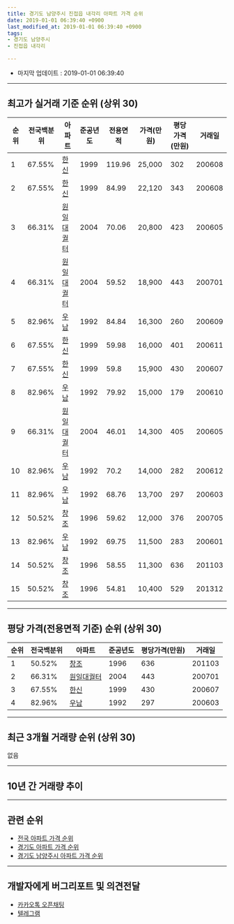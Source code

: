 ```yaml
---
title: 경기도 남양주시 진접읍 내각리 아파트 가격 순위
date: 2019-01-01 06:39:40 +0900
last_modified_at: 2019-01-01 06:39:40 +0900
tags:
- 경기도 남양주시
- 진접읍 내각리

---
```


* 마지막 업데이트 : 2019-01-01 06:39:40

---

## 최고가 실거래 기준 순위 (상위 30)


|순위|전국백분위|아파트|준공년도|전용면적|가격(만원)|평당가격(만원)|거래일|
|---|---|---|---|---|---|---|---|
|1|67.55%|[한신](https://search.naver.com/search.naver?query=%EA%B2%BD%EA%B8%B0%EB%8F%84+%EB%82%A8%EC%96%91%EC%A3%BC%EC%8B%9C+%EC%A7%84%EC%A0%91%EC%9D%8D+%EB%82%B4%EA%B0%81%EB%A6%AC+%ED%95%9C%EC%8B%A0)|1999|119.96|25,000|302|200608|
|2|67.55%|[한신](https://search.naver.com/search.naver?query=%EA%B2%BD%EA%B8%B0%EB%8F%84+%EB%82%A8%EC%96%91%EC%A3%BC%EC%8B%9C+%EC%A7%84%EC%A0%91%EC%9D%8D+%EB%82%B4%EA%B0%81%EB%A6%AC+%ED%95%9C%EC%8B%A0)|1999|84.99|22,120|343|200608|
|3|66.31%|[원일대궐터](https://search.naver.com/search.naver?query=%EA%B2%BD%EA%B8%B0%EB%8F%84+%EB%82%A8%EC%96%91%EC%A3%BC%EC%8B%9C+%EC%A7%84%EC%A0%91%EC%9D%8D+%EB%82%B4%EA%B0%81%EB%A6%AC+%EC%9B%90%EC%9D%BC%EB%8C%80%EA%B6%90%ED%84%B0)|2004|70.06|20,800|423|200605|
|4|66.31%|[원일대궐터](https://search.naver.com/search.naver?query=%EA%B2%BD%EA%B8%B0%EB%8F%84+%EB%82%A8%EC%96%91%EC%A3%BC%EC%8B%9C+%EC%A7%84%EC%A0%91%EC%9D%8D+%EB%82%B4%EA%B0%81%EB%A6%AC+%EC%9B%90%EC%9D%BC%EB%8C%80%EA%B6%90%ED%84%B0)|2004|59.52|18,900|443|200701|
|5|82.96%|[우남](https://search.naver.com/search.naver?query=%EA%B2%BD%EA%B8%B0%EB%8F%84+%EB%82%A8%EC%96%91%EC%A3%BC%EC%8B%9C+%EC%A7%84%EC%A0%91%EC%9D%8D+%EB%82%B4%EA%B0%81%EB%A6%AC+%EC%9A%B0%EB%82%A8)|1992|84.84|16,300|260|200609|
|6|67.55%|[한신](https://search.naver.com/search.naver?query=%EA%B2%BD%EA%B8%B0%EB%8F%84+%EB%82%A8%EC%96%91%EC%A3%BC%EC%8B%9C+%EC%A7%84%EC%A0%91%EC%9D%8D+%EB%82%B4%EA%B0%81%EB%A6%AC+%ED%95%9C%EC%8B%A0)|1999|59.98|16,000|401|200611|
|7|67.55%|[한신](https://search.naver.com/search.naver?query=%EA%B2%BD%EA%B8%B0%EB%8F%84+%EB%82%A8%EC%96%91%EC%A3%BC%EC%8B%9C+%EC%A7%84%EC%A0%91%EC%9D%8D+%EB%82%B4%EA%B0%81%EB%A6%AC+%ED%95%9C%EC%8B%A0)|1999|59.8|15,900|430|200607|
|8|82.96%|[우남](https://search.naver.com/search.naver?query=%EA%B2%BD%EA%B8%B0%EB%8F%84+%EB%82%A8%EC%96%91%EC%A3%BC%EC%8B%9C+%EC%A7%84%EC%A0%91%EC%9D%8D+%EB%82%B4%EA%B0%81%EB%A6%AC+%EC%9A%B0%EB%82%A8)|1992|79.92|15,000|179|200610|
|9|66.31%|[원일대궐터](https://search.naver.com/search.naver?query=%EA%B2%BD%EA%B8%B0%EB%8F%84+%EB%82%A8%EC%96%91%EC%A3%BC%EC%8B%9C+%EC%A7%84%EC%A0%91%EC%9D%8D+%EB%82%B4%EA%B0%81%EB%A6%AC+%EC%9B%90%EC%9D%BC%EB%8C%80%EA%B6%90%ED%84%B0)|2004|46.01|14,300|405|200605|
|10|82.96%|[우남](https://search.naver.com/search.naver?query=%EA%B2%BD%EA%B8%B0%EB%8F%84+%EB%82%A8%EC%96%91%EC%A3%BC%EC%8B%9C+%EC%A7%84%EC%A0%91%EC%9D%8D+%EB%82%B4%EA%B0%81%EB%A6%AC+%EC%9A%B0%EB%82%A8)|1992|70.2|14,000|282|200612|
|11|82.96%|[우남](https://search.naver.com/search.naver?query=%EA%B2%BD%EA%B8%B0%EB%8F%84+%EB%82%A8%EC%96%91%EC%A3%BC%EC%8B%9C+%EC%A7%84%EC%A0%91%EC%9D%8D+%EB%82%B4%EA%B0%81%EB%A6%AC+%EC%9A%B0%EB%82%A8)|1992|68.76|13,700|297|200603|
|12|50.52%|[창조](https://search.naver.com/search.naver?query=%EA%B2%BD%EA%B8%B0%EB%8F%84+%EB%82%A8%EC%96%91%EC%A3%BC%EC%8B%9C+%EC%A7%84%EC%A0%91%EC%9D%8D+%EB%82%B4%EA%B0%81%EB%A6%AC+%EC%B0%BD%EC%A1%B0)|1996|59.62|12,000|376|200705|
|13|82.96%|[우남](https://search.naver.com/search.naver?query=%EA%B2%BD%EA%B8%B0%EB%8F%84+%EB%82%A8%EC%96%91%EC%A3%BC%EC%8B%9C+%EC%A7%84%EC%A0%91%EC%9D%8D+%EB%82%B4%EA%B0%81%EB%A6%AC+%EC%9A%B0%EB%82%A8)|1992|69.75|11,500|283|200601|
|14|50.52%|[창조](https://search.naver.com/search.naver?query=%EA%B2%BD%EA%B8%B0%EB%8F%84+%EB%82%A8%EC%96%91%EC%A3%BC%EC%8B%9C+%EC%A7%84%EC%A0%91%EC%9D%8D+%EB%82%B4%EA%B0%81%EB%A6%AC+%EC%B0%BD%EC%A1%B0)|1996|58.55|11,300|636|201103|
|15|50.52%|[창조](https://search.naver.com/search.naver?query=%EA%B2%BD%EA%B8%B0%EB%8F%84+%EB%82%A8%EC%96%91%EC%A3%BC%EC%8B%9C+%EC%A7%84%EC%A0%91%EC%9D%8D+%EB%82%B4%EA%B0%81%EB%A6%AC+%EC%B0%BD%EC%A1%B0)|1996|54.81|10,400|529|201312|


---

## 평당 가격(전용면적 기준) 순위 (상위 30)


|순위|전국백분위|아파트|준공년도|평당가격(만원)|거래일|
|---|---|---|---|---|---|
|1|50.52%|[창조](https://search.naver.com/search.naver?query=%EA%B2%BD%EA%B8%B0%EB%8F%84+%EB%82%A8%EC%96%91%EC%A3%BC%EC%8B%9C+%EC%A7%84%EC%A0%91%EC%9D%8D+%EB%82%B4%EA%B0%81%EB%A6%AC+%EC%B0%BD%EC%A1%B0)|1996|636|201103|
|2|66.31%|[원일대궐터](https://search.naver.com/search.naver?query=%EA%B2%BD%EA%B8%B0%EB%8F%84+%EB%82%A8%EC%96%91%EC%A3%BC%EC%8B%9C+%EC%A7%84%EC%A0%91%EC%9D%8D+%EB%82%B4%EA%B0%81%EB%A6%AC+%EC%9B%90%EC%9D%BC%EB%8C%80%EA%B6%90%ED%84%B0)|2004|443|200701|
|3|67.55%|[한신](https://search.naver.com/search.naver?query=%EA%B2%BD%EA%B8%B0%EB%8F%84+%EB%82%A8%EC%96%91%EC%A3%BC%EC%8B%9C+%EC%A7%84%EC%A0%91%EC%9D%8D+%EB%82%B4%EA%B0%81%EB%A6%AC+%ED%95%9C%EC%8B%A0)|1999|430|200607|
|4|82.96%|[우남](https://search.naver.com/search.naver?query=%EA%B2%BD%EA%B8%B0%EB%8F%84+%EB%82%A8%EC%96%91%EC%A3%BC%EC%8B%9C+%EC%A7%84%EC%A0%91%EC%9D%8D+%EB%82%B4%EA%B0%81%EB%A6%AC+%EC%9A%B0%EB%82%A8)|1992|297|200603|


---

## 최근 3개월 거래량 순위 (상위 30)

없음

---

## 10년 간 거래량 추이


<div style="width:100%;">
    <canvas id="deal_progress" height="250"></canvas>
</div>

<script>
new Chart(document.getElementById("deal_progress"), {
    type: 'line',
    data: {
        labels: ['200901','200902','200903','200904','200905','200906','200907','200908','200909','200910','200911','200912','201001','201002','201003','201004','201005','201006','201007','201008','201009','201010','201011','201012','201101','201102','201103','201104','201105','201106','201107','201108','201109','201110','201111','201112','201201','201202','201203','201204','201205','201206','201207','201208','201209','201210','201211','201212','201301','201302','201303','201304','201305','201306','201307','201308','201309','201310','201311','201312','201401','201402','201403','201404','201405','201406','201407','201408','201409','201410','201411','201412','201501','201502','201503','201504','201505','201506','201507','201508','201509','201510','201511','201512','201601','201602','201603','201604','201605','201606','201607','201608','201609','201610','201611','201612','201701','201702','201703','201704','201705','201706','201707','201708','201709','201710','201711','201712','201801','201802','201803','201804','201805','201806','201807','201808','201809','201810','201811','201812','201901'],
        datasets: [{
            label: '실거래 수',
            pointRadius: 1,
            data: [2, 1, 3, 7, 8, 5, 4, 8, 8, 10, 6, 3, 5, 3, 3, 6, 2, 5, 1, 6, 4, 5, 3, 6, 10, 12, 7, 5, 3, 9, 8, 10, 8, 5, 8, 6, 3, 7, 7, 5, 1, 3, 3, 4, 8, 11, 1, 6, 2, 5, 2, 7, 8, 4, 2, 1, 3, 8, 3, 2, 0, 7, 7, 5, 3, 3, 2, 7, 7, 7, 4, 10, 9, 8, 16, 11, 6, 3, 7, 9, 14, 11, 7, 4, 4, 8, 8, 7, 10, 6, 10, 9, 7, 9, 5, 7, 3, 7, 6, 8, 9, 7, 11, 2, 5, 5, 6, 6, 5, 2, 4, 6, 0, 3, 6, 2, 1, 3, 0, 0, 0],
            borderColor: "rgba(255, 201, 14, 1)",
            backgroundColor: "rgba(255, 201, 14, 0.5)",
            fill: true,
        }]
    },
    options: {
        responsive: true,
        title: {
            display: true,
            text: '10년간 거래량 추이'
        },
        tooltips: {
            mode: 'index',
            intersect: false,
        },
        hover: {
            mode: 'nearest',
            intersect: true
        },
        scales: {
            xAxes: [{
                display: true,
                scaleLabel: {
                    display: true,
                    labelString: '년/월'
                }
            }],
            yAxes: [{
                display: true,
                ticks: {
                    suggestedMin: 0,
                },
                scaleLabel: {
                    display: true,
                    labelString: '실거래 수'
                }
            }]
        }
    }
});

</script>


---

## 관련 순위

- [전국 아파트 가격 순위](https://inasie.github.io/apt-ranking/전국)
- [경기도 아파트 가격 순위](https://inasie.github.io/apt-ranking/경기도)
- [경기도 남양주시 아파트 가격 순위](https://inasie.github.io/apt-ranking/경기도-남양주시)


---

## 개발자에게 버그리포트 및 의견전달

- [카카오톡 오픈채팅](https://open.kakao.com/o/gLJUAP4)
- [텔레그램](https://t.me/inasie)

